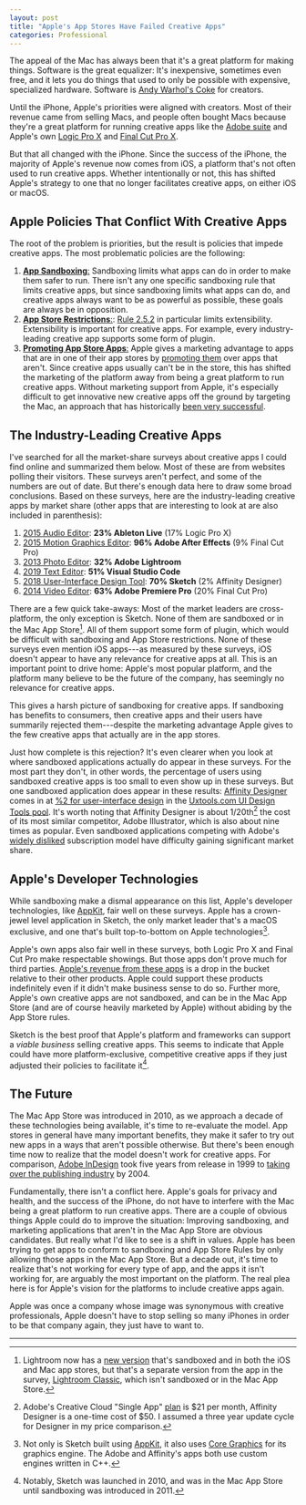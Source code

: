 ```yaml
---
layout: post
title: "Apple's App Stores Have Failed Creative Apps"
categories: Professional
---
```


The appeal of the Mac has always been that it's a great platform for making things. Software is the great equalizer: It's inexpensive, sometimes even free, and it lets you do things that used to only be possible with expensive, specialized hardware. Software is [Andy Warhol's Coke](https://kottke.org/10/10/andy-warhol-on-coca-cola) for creators.

Until the iPhone, Apple's priorities were aligned with creators. Most of their revenue came from selling Macs, and people often bought Macs because they're a great platform for running creative apps like the [Adobe suite](https://www.adobe.com/creativecloud.html) and Apple's own [Logic Pro X](https://www.apple.com/logic-pro/) and [Final Cut Pro X](https://www.apple.com/final-cut-pro/).

But that all changed with the iPhone. Since the success of the iPhone, the majority of Apple's revenue now comes from iOS, a platform that's not often used to run creative apps. Whether intentionally or not, this has shifted Apple's strategy to one that no longer facilitates creative apps, on either iOS or macOS.

## Apple Policies That Conflict With Creative Apps

The root of the problem is priorities, but the result is policies that impede creative apps. The most problematic policies are the following:

1. [**App Sandboxing**:](https://developer.apple.com/app-sandboxing/) Sandboxing limits what apps can do in order to make them safer to run. There isn't any one specific sandboxing rule that limits creative apps, but since sandboxing limits what apps can do, and creative apps always want to be as powerful as possible, these goals are always be in opposition.
2. [**App Store Restrictions**:](https://developer.apple.com/app-store/review/guidelines/): [Rule 2.5.2](https://developer.apple.com/app-store/review/guidelines/#2.5.2) in particular limits extensibility. Extensibility is important for creative apps. For example, every industry-leading creative app supports some form of plugin.
3. [**Promoting App Store Apps**:](https://mjtsai.com/blog/2011/03/28/app-store-design-awards/) Apple gives a marketing advantage to apps that are in one of their app stores by [promoting them](https://9to5mac.com/2011/03/28/this-years-apple-design-awards-is-only-for-apps-distributed-via-app-store-and-mac-app-store/) over apps that aren't. Since creative apps usually can't be in the store, this has shifted the marketing of the platform away from being a great platform to run creative apps. Without marketing support from Apple, it's especially difficult to get innovative new creative apps off the ground by targeting the Mac, an approach that has historically [been very successful](https://www.sketch.com/).

## The Industry-Leading Creative Apps

I've searched for all the market-share surveys about creative apps I could find online and summarized them below. Most of these are from websites polling their visitors. These surveys aren't perfect, and some of the numbers are out of date. But there's enough data here to draw some broad conclusions. Based on these surveys, here are the industry-leading creative apps by market share (other apps that are interesting to look at are also included in parenthesis):

1. [2015 Audio Editor](https://blog.robenkleene.com/2019/06/10/2015-digital-audio-workstation-market-share/): **23% Ableton Live** (17% Logic Pro X)
2. [2015 Motion Graphics Editor](https://blog.robenkleene.com/2019/05/30/2015-motion-graphics-software-market-share/): **96% Adobe After Effects** (9% Final Cut Pro)
3. [2013 Photo Editor](https://blog.robenkleene.com/2019/06/13/2013-photography-post-production-software-market-share/): **32% Adobe Lightroom**
6. [2019 Text Editor](https://blog.robenkleene.com/2019/04/10/2019-stackoverflow-developer-survey-results/): **51% Visual Studio Code**
7. [2018 User-Interface Design Tool](https://blog.robenkleene.com/2019/04/02/sketch-figmas-market-share/): **70% Sketch** (2% Affinity Designer)
8. [2014 Video Editor](https://blog.robenkleene.com/2019/04/05/video-editor-market-share-numbers-from-2014/): **63% Adobe Premiere Pro** (20% Final Cut Pro)

There are a few quick take-aways: Most of the market leaders are cross-platform, the only exception is Sketch. None of them are sandboxed or in the Mac App Store[^lightroomintheappstore]. All of them support some form of plugin, which would be difficult with sandboxing and App Store restrictions. None of these surveys even mention iOS apps---as measured by these surveys, iOS doesn't appear to have any relevance for creative apps at all. This is an important point to drive home: Apple's most popular platform, and the platform many believe to be the future of the company, has seemingly no relevance for creative apps.

This gives a harsh picture of sandboxing for creative apps. If sandboxing has benefits to consumers, then creative apps and their users have summarily rejected them---despite the marketing advantage Apple gives to the few creative apps that actually are in the app stores.

Just how complete is this rejection? It's even clearer when you look at where sandboxed applications actually do appear in these surveys. For the most part they don't, in other words, the percentage of users using sandboxed creative apps is too small to even show up in these surveys. But one sandboxed application does appear in these results: [Affinity Designer](https://affinity.serif.com/en-us/) comes in at [%2 for user-interface design](https://uxtools.co/survey-2018#ui-design) in the [Uxtools.com UI Design Tools pool](https://uxtools.co/survey-2018#ui-design). It's worth noting that Affinity Designer is about 1/20th[^affinitydesignerpricecalculation] the cost of its most similar competitor, Adobe Illustrator, which is also about nine times as popular. Even sandboxed applications competing with Adobe's [widely disliked](https://www.change.org/p/adobe-systems-incorporated-eliminate-the-mandatory-creative-cloud-subscription-model) subscription model have difficulty gaining significant market share.

## Apple's Developer Technologies

While sandboxing make a dismal appearance on this list, Apple's developer technologies, like [AppKit](https://developer.apple.com/documentation/appkit?language=objc), fair well on these surveys. Apple has a crown-jewel level application in Sketch, the only market leader that's a macOS exclusive, and one that's built top-to-bottom on Apple technologies[^sketchbuiltonappletechnologies].

Apple's own apps also fair well in these surveys, both Logic Pro X and Final Cut Pro make respectable showings. But those apps don't prove much for third parties. [Apple's revenue from these apps](https://blog.robenkleene.com/2019/07/06/2018-apples-declining-revenue-from-pro-apps/) is a drop in the bucket relative to their other products. Apple could support these products indefinitely even if it didn't make business sense to do so. Further more, Apple's own creative apps are not sandboxed, and can be in the Mac App Store (and are of course heavily marketed by Apple) without abiding by the App Store rules.

Sketch is the best proof that Apple's platform and frameworks can support a *viable business* selling creative apps. This seems to indicate that Apple could have more platform-exclusive, competitive creative apps if they just adjusted their policies to facilitate it[^sketchstartedbeforesandboxing].

## The Future

The Mac App Store was introduced in 2010, as we approach a decade of these technologies being available, it's time to re-evaluate the model. App stores in general have many important benefits, they make it safer to try out new apps in a ways that aren't possible otherwise. But there's been enough time now to realize that the model doesn't work for creative apps. For comparison, [Adobe InDesign](https://www.adobe.com/products/indesign.html) took five years from release in 1999 to [taking over the publishing industry](https://arstechnica.com/information-technology/2014/01/quarkxpress-the-demise-of-a-design-desk-darling/) by 2004.

Fundamentally, there isn't a conflict here. Apple's goals for privacy and health, and the success of the iPhone, do not have to interfere with the Mac being a great platform to run creative apps. There are a couple of obvious things Apple could do to improve the situation: Improving sandboxing, and marketing applications that aren't in the Mac App Store are obvious candidates. But really what I'd like to see is a shift in values. Apple has been trying to get apps to conform to sandboxing and App Store Rules by only allowing those apps in the Mac App Store. But a decade out, it's time to realize that's not working for every type of app, and the apps it isn't working for, are arguably the most important on the platform. The real plea here is for Apple's vision for the platforms to include creative apps again.

Apple was once a company whose image was synonymous with creative professionals, Apple doesn't have to stop selling so many iPhones in order to be that company again, they just have to want to.

* * *

[^lightroomintheappstore]: Lightroom now has a [new version](https://www.adobe.com/products/photoshop-lightroom.html) that's sandboxed and in both the iOS and Mac app stores, but that's a separate version from the app in the survey, [Lightroom Classic](https://www.adobe.com/products/photoshop-lightroom-classic.html), which isn't sandboxed or in the Mac App Store.

[^affinitydesignerpricecalculation]: Adobe's Creative Cloud "Single App" [plan](https://www.adobe.com/creativecloud/plans.html) is $21 per month, Affinity Designer is a one-time cost of $50. I assumed a three year update cycle for Designer in my price comparison.

[^sketchbuiltonappletechnologies]: Not only is Sketch built using [AppKit](https://developer.apple.com/documentation/appkit?language=objc), it also uses [Core Graphics](https://developer.apple.com/documentation/coregraphics?language=objc) for its graphics engine. The Adobe and Affinity's apps both use custom engines written in C++.

[^sketchstartedbeforesandboxing]: Notably, Sketch was launched in 2010, and was in the Mac App Store until sandboxing was introduced in 2011.
